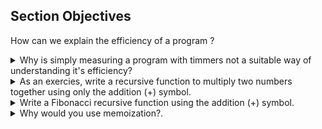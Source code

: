 ## Section Objectives
How can we explain the efficiency of a program ?

<details><summary>Why is simply measuring a program with timmers not a suitable way of understanding it's efficiency?</summary>
<p>

#### There are too many variables impacting the understanding
The objective is to  measure the runtime between algorithms. If there are to many variables, it's difficult to isolate the algorithm to compare behaviour.
Variables

* between implementations
* between computers
* between imputs

</p>
</details>
<details><summary>As an exercies, write a recursive function to multiply two numbers together using only the addition (+) symbol.
</summary>
<p>
See the second part of ```linearComplexity.js```
</p>
</details>
<details><summary>Write a Fibonacci recursive function  using the addition (+) symbol.</summary>

See the program ```exponentialCompexity.js``` which is a short piece of code to calculate Fibonacci using recursion. Notice that the program is inefficient at high input values.

Two things to notice:

* The 39th Fibonacci takes some time to complete;
* The 100th number in the Fibonacci sequence is unlikely to complete. Uncomment it and run it.

</details>
<details><summary>Why would you use memoization?.</summary>

see ```memoization.js```

Memoization is a method where previously calculated information is used to improve the efficiency of a program by storing an only doing a lookup when the information is required. The attached code takes the Fibonacci example and speeds it up for higher numbers. Included is this code is the use of a callback function.

Notice:
* This version of the program calculates Fibonacci 39th term 
* It even caluculate the Fibonacci of the 100th term 
* The memoization process has a major impact on program effciency. There is even the inclusion of the 1000th term. 

</details>

